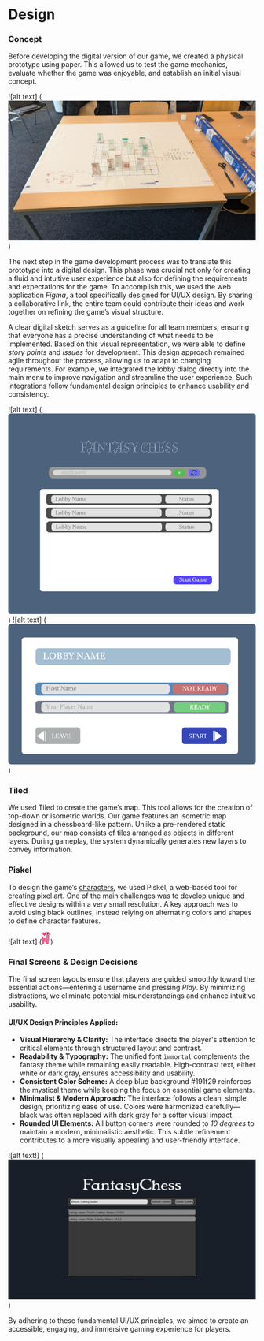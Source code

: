 # Design

### Concept
Before developing the digital version of our game, we created a physical prototype using paper. 
This allowed us to test the game mechanics, evaluate whether the game was enjoyable, and establish an initial visual concept.

![alt text] (![image.png](../img/figma/image.png))

The next step in the game development process was to translate this prototype into a digital design. 
This phase was crucial not only for creating a fluid and intuitive user experience but also for defining the requirements and expectations for the game. 
To accomplish this, we used the web application *Figma*, a tool specifically designed for UI/UX design. 
By sharing a collaborative link, the entire team could contribute their ideas and work together on refining the game’s visual structure.

A clear digital sketch serves as a guideline for all team members, ensuring that everyone has a precise understanding of what needs to be implemented. 
Based on this visual representation, we were able to define *story points* and *issues* for development. This design approach remained agile throughout the process, allowing us to adapt to changing requirements. For example, we integrated the lobby dialog directly into the main menu to improve navigation and streamline the user experience. Such integrations follow fundamental design principles to enhance usability and consistency.

![alt text] (![mainmenu.webp](../img/figma/mainmenu.webp))
![alt text] (![lobbyDialog.webp](../img/figma/lobbyDialog.webp))

### Tiled

We used Tiled to create the game’s map. 
This tool allows for the creation of top-down or isometric worlds. 
Our game features an isometric map designed in a chessboard-like pattern. 
Unlike a pre-rendered static background, our map consists of tiles arranged as objects in different layers. 
During gameplay, the system dynamically generates new layers to convey information. 


### Piskel
To design the game’s [characters](Characters.md), we used Piskel, a web-based tool for creating pixel art. 
One of the main challenges was to develop unique and effective designs within a very small resolution. 
A key approach was to avoid using black outlines, instead relying on alternating colors and shapes to define character features. 


![alt text] (![blossom-back.png](../img/characters/blossom-back.png))


### Final Screens & Design Decisions
The final screen layouts ensure that players are guided smoothly toward the essential actions—entering a username and pressing *Play*. 
By minimizing distractions, we eliminate potential misunderstandings and enhance intuitive usability.

#### UI/UX Design Principles Applied:
- **Visual Hierarchy & Clarity:** The interface directs the player's attention to critical elements through structured layout and contrast.
- **Readability & Typography:** The unified font `ìmmortal` complements the fantasy theme while remaining easily readable. High-contrast text, either white or dark gray, ensures accessibility and usability.
- **Consistent Color Scheme:** A deep blue background #191f29 reinforces the mystical theme while keeping the focus on essential game elements.
- **Minimalist & Modern Approach:** The interface follows a clean, simple design, prioritizing ease of use. Colors were harmonized carefully—black was often replaced with dark gray for a softer visual impact.
- **Rounded UI Elements:** All button corners were rounded to *10 degrees* to maintain a modern, minimalistic aesthetic. This subtle refinement contributes to a more visually appealing and user-friendly interface.

![alt text!] (![Lobbyscreen.png](../img/screens/Lobbyscreen.png))


By adhering to these fundamental UI/UX principles, we aimed to create an accessible, engaging, and immersive gaming experience for players.




